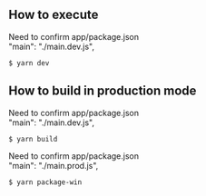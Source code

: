 ## How to execute
Need to confirm app/package.json  
"main": "./main.dev.js",
```
$ yarn dev
```

## How to build in production mode
Need to confirm app/package.json  
"main": "./main.dev.js",
```
$ yarn build
```

Need to confirm app/package.json  
"main": "./main.prod.js",
```
$ yarn package-win
```